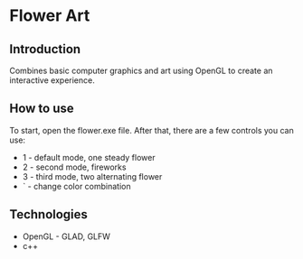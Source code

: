 # Flower Art
## Introduction
Combines basic computer graphics and art using OpenGL to create an interactive experience.

## How to use
To start, open the flower.exe file. After that, there are a few controls you can use:
 - 1 - default mode, one steady flower <br />
 - 2 - second mode, fireworks <br />
 - 3 - third mode, two alternating flower <br />
 - ` - change color combination

## Technologies
 - OpenGL - GLAD, GLFW
 - c++
